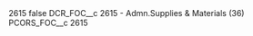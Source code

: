 <?xml version="1.0" encoding="UTF-8"?>
<CustomMetadata xmlns="http://soap.sforce.com/2006/04/metadata" xmlns:xsi="http://www.w3.org/2001/XMLSchema-instance" xmlns:xsd="http://www.w3.org/2001/XMLSchema">
    <label>2615</label>
    <protected>false</protected>
    <values>
        <field>DCR_FOC__c</field>
        <value xsi:type="xsd:string">2615 - Admn.Supplies &amp; Materials (36)</value>
    </values>
    <values>
        <field>PCORS_FOC__c</field>
        <value xsi:type="xsd:string">2615</value>
    </values>
</CustomMetadata>
